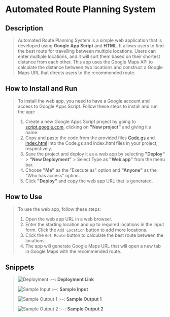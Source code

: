 # Automated Route Planning System 

## Description

> Automated Route Planning System is a simple web application that is developed using **Google App Script** and **HTML**. It allows users to find the best route for travelling between multiple locations. Users can enter multiple locations, and it will sort them based on their shortest distance from each other. This app uses the Google Maps API to calculate the distance between two locations and construct a Google Maps URL that directs users to the recommended route.

## How to Install and Run

> To install the web app, you need to have a Google account and access to Google Apps Script. 
> Follow these steps to install and run the app:
> 1. Create a new Google Apps Script project by going to [script.google.com](https://script.google.com/), clicking on **"New project"** and giving it a name.
> 2. Copy and paste the code from the provided files [Code.gs](https://github.com/brcnitk/Internship-Feb_2023/blob/main/Aaron/Code.gs) and [index.html](https://github.com/brcnitk/Internship-Feb_2023/blob/main/Aaron/index.html) into the Code.gs and index.html files in your project, respectively.
> 3. Save the project and deploy it as a web app by selecting **"Deploy"** > **"New Deployment"** > Select Type as **"Web app"** from the menu bar.
> 4. Choose **"Me"** as the "Execute as" option and **"Anyone"** as the "Who has access" option.
> 5. Click **"Deploy"** and copy the web app URL that is generated.

## How to Use

> To use the web app, follow these steps:
> 1. Open the web app URL in a web browser.
> 2. Enter the starting location and up to required locations in the input form. Click the `Add Location` button to add more locations.
> 3. Click the `Get Route` button to calculate the best route between the locations.
> 4. The app will generate Google Maps URL that will open a new tab in Google Maps with the recommended route.

## Snippets 

> ![Deployment](https://user-images.githubusercontent.com/118678165/223333051-ccf6e101-57b2-4073-8dd9-5bde1f1a74f6.png)
> :--:
> <b>Deployment Link</b>
>
> ![Sample Input](https://github.com/aaronn27/Automated-Route-Planning-System/assets/118678165/d227975e-856b-43e0-86b8-335ceb148a85)
> :--:
> <b>Sample Input</b>
>
> ![Sample Output 1](https://github.com/aaronn27/Automated-Route-Planning-System/assets/118678165/e954d3f3-06f5-4dbd-987c-3af6a6aa442d)
> :--:
> <b>Sample Output 1</b>
>
> ![Sample Output 2](https://github.com/aaronn27/Automated-Route-Planning-System/assets/118678165/98e9d7bd-cdff-4c8e-a010-6cbafa210333)
> :--:
> <b>Sample Output 2</b>
